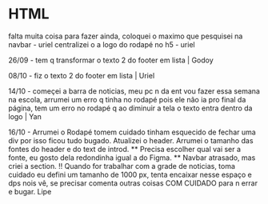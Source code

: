 # HTML

falta muita coisa para fazer ainda, coloquei o maximo que pesquisei na navbar - uriel
centralizei o a logo do rodapé no h5 - uriel


26/09 - tem q transformar o texto 2 do footer em lista | Godoy

08/10 - fiz o texto 2 do footer em lista | Uriel

14/10 - começei a barra de noticias, meu pc n da ent vou fazer essa semana na escola, arrumei um erro q tinha no rodapé pois ele não ia pro final da página, tem um erro no rodapé q ao diminuir a tela o texto entra dentro da logo | Yan

16/10 - Arrumei o Rodapé tomem cuidado tinham esquecido de fechar uma div por isso ficou tudo bugado.
Atualizei o header.
Arrumei o tamanho das fontes do header e do text de introd. 
** Precisa escolher qual vai ser a fonte, eu gosto dela redondinha igual a do Figma.
** Navbar atrasado, mas criei a section.
!! Quando for trabalhar com a grade de noticias, toma cuidado eu defini um tamanho de 1000 px, tenta encaixar nesse espaço e dps nois vê, se precisar comenta outras coisas COM CUIDADO para n errar e bugar. 
Lipe